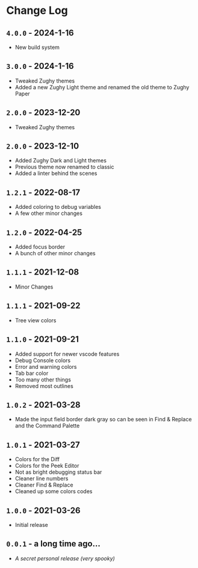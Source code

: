 # Change Log


## `4.0.0` - 2024-1-16
- New build system


## `3.0.0` - 2024-1-16
- Tweaked Zughy themes
- Added a new Zughy Light theme and renamed the old theme to Zughy Paper


## `2.0.0` - 2023-12-20
- Tweaked Zughy themes


## `2.0.0` - 2023-12-10
- Added Zughy Dark and Light themes
- Previous theme now renamed to classic
- Added a linter behind the scenes


## `1.2.1` - 2022-08-17
- Added coloring to debug variables
- A few other minor changes


## `1.2.0` - 2022-04-25
- Added focus border
- A bunch of other minor changes


## `1.1.1` - 2021-12-08
- Minor Changes


## `1.1.1` - 2021-09-22
- Tree view colors


## `1.1.0` - 2021-09-21
- Added support for newer vscode features
- Debug Console colors
- Error and warning colors
- Tab bar color
- Too many other things
- Removed most outlines


## `1.0.2` - 2021-03-28

- Made the input field border dark gray so can be seen in Find & Replace and the
  Command Palette


## `1.0.1` - 2021-03-27
- Colors for the Diff
- Colors for the Peek Editor
- Not as bright debugging status bar
- Cleaner line numbers
- Cleaner Find & Replace
- Cleaned up some colors codes


## `1.0.0` - 2021-03-26
- Initial release


## `0.0.1` - a long time ago...
- _A secret personal release (very spooky)_
